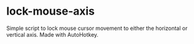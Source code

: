 # lock-mouse-axis
Simple script to lock mouse cursor movement to either the horizontal or vertical axis. Made with AutoHotkey.

